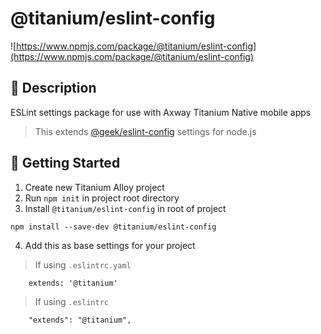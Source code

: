 # @titanium/eslint-config

![https://www.npmjs.com/package/@titanium/eslint-config](https://www.npmjs.com/package/@titanium/eslint-config) 

## 📝 Description

ESLint settings package for use with Axway Titanium Native mobile apps

> This extends [@geek/eslint-config](https://github.com/brentonhouse/geek-eslint-config) settings for node.js

## 🚀 Getting Started

1. Create new Titanium Alloy project
2. Run `npm init` in project root directory
3. Install `@titanium/eslint-config` in root of project

```
npm install --save-dev @titanium/eslint-config
```

4. Add this as base settings for your project

> If using `.eslintrc.yaml`

```
    extends: '@titanium'
```

> If using `.eslintrc`

```
    "extends": "@titanium",
```